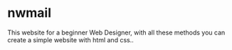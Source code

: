 # nwmail
This website for a beginner Web Designer, with all these methods you can create a simple website with html and css..
